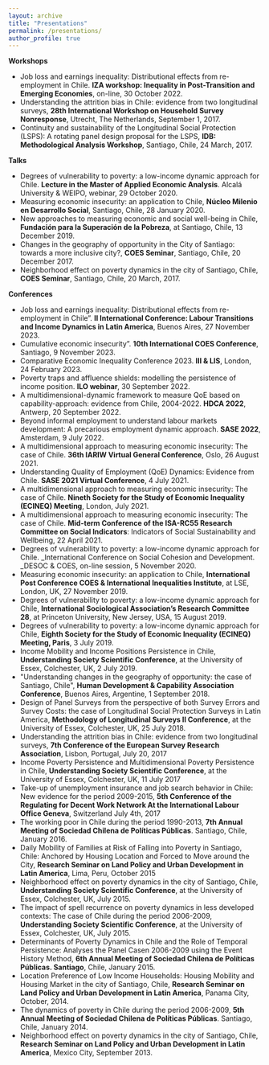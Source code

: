```yaml
---
layout: archive
title: "Presentations"
permalink: /presentations/
author_profile: true
---
```



__Workshops__

- Job loss and earnings inequality: Distributional effects from re-employment in Chile. __IZA workshop: Inequality in Post-Transition and Emerging Economies__, on-line, 30 October 2022.
- Understanding the attrition bias in Chile: evidence from two longitudinal surveys, __28th International Workshop on Household Survey Nonresponse__, Utrecht, The Netherlands, September 1, 2017.
- Continuity and sustainability of the Longitudinal Social Protection (LSPS): A rotating panel design proposal for the LSPS, __IDB: Methodological Analysis Workshop__, Santiago, Chile, 24 March, 2017.

__Talks__

- Degrees of vulnerability to poverty: a low-income dynamic approach for Chile. __Lecture in the Master of Applied Economic Analysis__. Alcalá University & WEIPO, webinar, 29 October 2020.
- Measuring economic insecurity: an application to Chile, __Núcleo Milenio en Desarrollo Social__, Santiago, Chile, 28 January 2020.
- New approaches to measuring economic and social well-being in Chile, __Fundación para la Superación de la Pobreza__, at Santiago, Chile, 13 December 2019.
- Changes in the geography of opportunity in the City of Santiago: towards a more inclusive city?, __COES Seminar__, Santiago, Chile, 20 December 2017.
- Neighborhood effect on poverty dynamics in the city of Santiago, Chile, __COES Seminar__, Santiago, Chile, 20 March, 2017.


__Conferences__

- Job loss and earnings inequality: Distributional effects from re-employment in Chile”. __II International Conference: Labour Transitions and Income Dynamics in Latin America__, Buenos Aires, 27 November 2023.
- Cumulative economic insecurity”. __10th International COES Conference__, Santiago, 9 November 2023. 
- Comparative Economic Inequality Conference 2023. __III & LIS__, London, 24 February 2023. 
- Poverty traps and affluence shields: modelling the persistence of income position. __ILO webinar__, 30 September 2022.
- A multidimensional-dynamic framework to measure QoE based on capability-approach: evidence from Chile, 2004-2022. __HDCA 2022__, Antwerp, 20 September 2022.
- Beyond informal employment to understand labour markets development: A precarious employment dynamic approach. __SASE 2022__, Amsterdam, 9 July 2022.
- A multidimensional approach to measuring economic insecurity: The case of Chile. __36th IARIW Virtual General Conference__, Oslo, 26 August 2021.
- Understanding Quality of Employment (QoE) Dynamics: Evidence from Chile. __SASE 2021 Virtual Conference__, 4 July 2021.
- A multidimensional approach to measuring economic insecurity: The case of Chile. __Nineth Society for the Study of Economic Inequality (ECINEQ) Meeting__, London, July 2021.
- A multidimensional approach to measuring economic insecurity: The case of Chile. __Mid-term Conference of the ISA-RC55 Research Committee on Social Indicators__: Indicators of Social Sustainability and Wellbeing, 22 April 2021.
- Degrees of vulnerability to poverty: a low-income dynamic approach for Chile. _International Conference on Social Cohesion and Development. _DESOC & COES, on-line session, 5 November 2020.
-  Measuring economic insecurity: an application to Chile, __International Post Conference COES & International Inequalities Institute__, at LSE, London, UK, 27 November 2019.
-  Degrees of vulnerability to poverty: a low-income dynamic approach for Chile, __International Sociological Association’s Research Committee 28__, at Princeton University, New Jersey, USA, 15 August 2019.
- Degrees of vulnerability to poverty: a low-income dynamic approach for Chile, __Eighth Society for the Study of Economic Inequality (ECINEQ) Meeting, Paris__, 3 July 2019.
- Income Mobility and Income Positions Persistence in Chile, __Understanding Society Scientific Conference__, at the University of Essex, Colchester, UK, 2 July 2019.
- "Understanding changes in the geography of opportunity: the case of Santiago, Chile", __Human Development & Capability Association Conference__, Buenos Aires, Argentine, 1 September 2018.
- Design of Panel Surveys from the perspective of both Survey Errors and Survey Costs: the case of Longitudinal Social Protection Surveys in Latin America, __Methodology of Longitudinal Surveys II Conference__, at the University of Essex, Colchester, UK, 25 July 2018.
- Understanding the attrition bias in Chile: evidence from two longitudinal surveys, __7th Conference of the European Survey Research Association__, Lisbon, Portugal, July 20, 2017
- Income Poverty Persistence and Multidimensional Poverty Persistence in Chile, __Understanding Society Scientific Conference__, at the University of Essex, Colchester, UK, 11 July 2017
- Take-up of unemployment insurance and job search behavior in Chile: New evidence for the period 2009-2015, __5th Conference of the Regulating for Decent Work Network At the International Labour Office Geneva__, Switzerland July 4th, 2017 
- The working poor in Chile during the period 1990-2013, __7th Annual Meeting of Sociedad Chilena de Políticas Públicas__. Santiago, Chile, January 2016. 
- Daily Mobility of Families at Risk of Falling into Poverty in Santiago, Chile: Anchored by Housing Location and Forced to Move around the City, __Research Seminar on Land Policy and Urban Development in Latin America__, Lima, Peru, October 2015
- Neighborhood effect on poverty dynamics in the city of Santiago, Chile, __Understanding Society Scientific Conference__, at the University of Essex, Colchester, UK, July 2015.
- The impact of spell recurrence on poverty dynamics in less developed contexts: The case of Chile during the period 2006-2009, __Understanding Society Scientific Conference__, at the University of Essex, Colchester, UK, July 2015.
- Determinants of Poverty Dynamics in Chile and the Role of Temporal Persistence: Analyses the Panel Casen 2006-2009 using the Event History Method, __6th Annual Meeting of Sociedad Chilena de Políticas Públicas. Santiago__, Chile, January 2015. 
- Location Preference of Low Income Households: Housing Mobility and Housing Market in the city of Santiago, Chile, __Research Seminar on Land Policy and Urban Development in Latin America__, Panama City, October, 2014.
- The dynamics of poverty in Chile during the period 2006-2009, __5th Annual Meeting of Sociedad Chilena de Políticas Públicas__. Santiago, Chile, January 2014. 
- Neighborhood effect on poverty dynamics in the city of Santiago, Chile, __Research Seminar on Land Policy and Urban Development in Latin America__, Mexico City, September 2013.